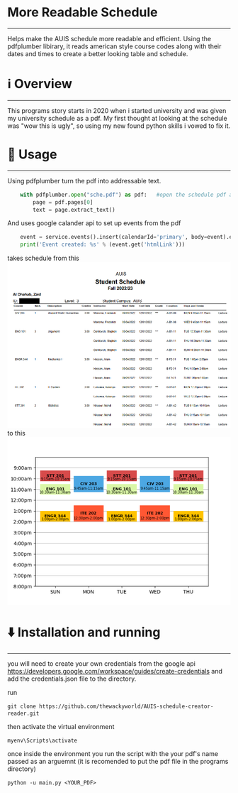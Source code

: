 # More Readable Schedule
---
Helps make the AUIS schedule more readable and efficient. 
Using the pdfplumber libirary, it reads american style course codes along with their dates and times to create a better looking table and schedule.



# ℹ️ Overview
---
This programs story starts in 2020 when i started university and was given my university schedule as a pdf. My first thought at looking at the schedule was "wow this is ugly", so using my new found python skills i vowed to fix it.

# 🚀 Usage
---
Using pdfplumber turn the pdf into addressable text.
```python
    with pdfplumber.open("sche.pdf") as pdf:   #open the schedule pdf and extract its text
        page = pdf.pages[0]
        text = page.extract_text()

```

And uses google calander api to set up events from the pdf
```python 
    event = service.events().insert(calendarId='primary', body=event).execute()
    print('Event created: %s' % (event.get('htmlLink')))
```
takes schedule from this 
![old pdf image](images/Screenshot.png)
to this 
![New Graph](images/schdule.png)


# ⬇️ Installation and running
---
you will need to create your own credentials from the google api https://developers.google.com/workspace/guides/create-credentials and add the credentials.json file to the directory.

run 
```
git clone https://github.com/thewackyworld/AUIS-schedule-creator-reader.git
```
then activate the virtual environment
```
myenv\Scripts\activate
```
once inside the environment you run the script with the your pdf's name passed as an arguemnt (it is recomended to put the pdf file in the programs directory)
```
python -u main.py <YOUR_PDF>
```